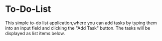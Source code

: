 # To-Do-List
This simple to-do list application,where you can add tasks by typing them into an input field and clicking the "Add Task" button. The tasks will be displayed as list items below.
